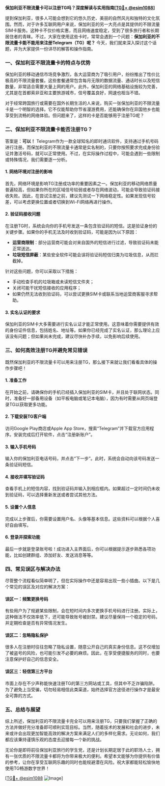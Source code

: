 **保加利亚不限流量卡可以注册TG吗？深度解读与实用指南[[TG💪+ @esim1088](https://t.me/s/esim1088)]**

提到保加利亚，很多人可能会想到它的悠久历史、美丽的自然风光和独特的文化氛围。然而，对于许多互联网用户来说，保加利亚的另一大亮点是其提供的不限流量SIM卡服务。这种卡不仅价格实惠，而且网络速度稳定，受到了很多旅行者和长期居住者的青睐。不过，大家在使用这些卡时，常常会遇到一个问题：**保加利亚的不限流量卡能不能用来注册Telegram（TG）呢？** 今天，我们就来深入探讨这个话题，并为大家提供一份详尽的解答和操作指南。

### 一、保加利亚不限流量卡的特点与优势

保加利亚的移动通信市场竞争激烈，各大运营商为了吸引用户，纷纷推出了性价比极高的不限流量套餐。这些套餐通常包含每月无限的数据流量、通话时长以及短信数量，非常适合需要大量上网的用户。此外，保加利亚的网络基础设施较为完善，尤其是在首都索非亚和主要旅游城市，信号覆盖良好，网速也相当不错。

对于经常跨国旅行或需要在国外长期生活的人来说，购买一张保加利亚的不限流量卡是一个明智的选择。它不仅能帮助你节省漫游费用，还能确保你在异国他乡也能享受到流畅的网络体验。但问题来了，这样的卡是否能够用于注册TG呢？

### 二、保加利亚不限流量卡能否注册TG？

答案是：**可以！** Telegram作为一款全球知名的即时通讯软件，支持通过手机号码进行注册。而保加利亚的不限流量卡通常是实名制的，只要你按照要求完成身份验证并激活号码，就可以正常使用。不过，在实际操作过程中，可能会遇到一些限制或特殊情况，我们需要逐一分析。

#### 1. 网络环境对注册的影响

首先，网络环境是影响TG注册成功率的重要因素之一。保加利亚的移动网络质量普遍较高，但如果你所在的区域信号较弱或者存在网络波动，可能会导致验证码接收失败。因此，在尝试注册之前，建议先测试一下网络稳定性。如果发现信号较差，可以考虑更换位置或者切换到Wi-Fi网络再进行操作。

#### 2. 验证码接收问题

在注册TG时，系统会向你的手机号发送一条包含验证码的短信。这是验证身份的关键步骤。如果你的手机无法及时收到验证码，可能是因为以下原因：
- **运营商限制**：部分运营商可能会对来自国外的短信进行过滤，导致验证码未能正常送达。
- **垃圾短信屏蔽**：某些安全软件可能会误将验证码短信归类为垃圾信息，从而拦截掉。
  
针对这些问题，你可以采取以下措施：
- 手动检查手机的垃圾箱或未读短信文件夹；
- 关闭可能干扰短信接收的应用程序；
- 如果仍然无法收到验证码，可以尝试更换SIM卡或联系当地运营商客服寻求帮助。

#### 3. 实名认证的要求

保加利亚的SIM卡大多需要进行实名认证才能正常使用。这意味着你需要提供有效的身份证件信息，包括姓名、地址等。如果你已经完成了实名认证，那么理论上应该没有问题；但如果尚未完成，建议尽快补办手续，以免影响后续使用。

### 三、如何高效注册TG并避免常见错误

既然保加利亚的不限流量卡可以用来注册TG，那么接下来就让我们看看具体的操作步骤吧！

#### 1. 准备工作

在开始之前，请确保你的手机已经插入保加利亚的SIM卡，并且处于联网状态。同时，准备好一部备用设备（如平板电脑或笔记本电脑），因为有时需要从网页端登录TG以获取更多功能。

#### 2. 下载安装TG客户端

访问Google Play商店或Apple App Store，搜索“Telegram”并下载官方应用程序。安装完成后打开软件，点击“注册新账户”。

#### 3. 输入手机号码

输入你的保加利亚电话号码，并点击“下一步”。此时，系统会自动向该号码发送一条验证码短信。

#### 4. 接收并填写验证码

查看手机上的短信内容，找到验证码并输入到相应框内。如果超过一定时间仍未收到验证码，可以选择重新发送或者尝试其他方法。

#### 5. 设置个人信息

完成以上步骤后，你需要设置用户名、头像等基本信息。这些资料可以根据个人喜好自由填写。

#### 6. 登录并探索功能

最后一步就是登录账号啦！成功进入主界面后，你可以根据提示逐步熟悉各项功能，比如创建群组、添加好友、发送消息等等。

### 四、常见误区与解决办法

尽管整个流程看似简单明了，但在实际操作中还是容易出现一些小插曲。以下是几个常见的误区及对应的解决方案：

#### 误区一：频繁更换号码

有些用户为了规避某些限制，会在短时间内多次更换手机号码进行注册。实际上，这种做法不仅效率低下，还可能导致账号被封禁。建议尽量保持一个稳定的号码，并定期检查是否有异常情况发生。

#### 误区二：忽略隐私保护

很多人在注册时往往忽略了隐私设置，随意公开自己的真实身份信息。这不仅增加了被盗号的风险，也可能引发不必要的麻烦。因此，在享受便捷服务的同时，也要注意保护好自己的信息安全。

#### 误区三：轻信第三方平台

市面上存在不少声称能快速注册TG的第三方网站或工具，但其中不乏诈骗陷阱。为了避免上当受骗，切勿轻易相信此类渠道，始终选择官方途径进行操作才是最安全可靠的方式。

### 五、总结与展望

综上所述，保加利亚的不限流量卡完全可以用来注册TG，只要我们掌握了正确的方法并做好充分准备即可顺利实现目标。当然，随着技术的发展和社会的进步，未来或许会出现更加智能高效的解决方案来满足人们的多样化需求。无论如何，我们都应该秉持谨慎乐观的态度去迎接每一个新的挑战。

无论你是即将前往保加利亚旅行的学生党，还是计划长期定居于此的职场人士，拥有一张优质的不限流量卡都将为你带来极大的便利。希望本文能够为你提供有价值的参考，让你在享受互联网乐趣的同时也能规避潜在风险。祝大家都能轻松愉快地使用TG畅游数字世界！

[[TG💪+ @esim1088](https://t.me/s/esim1088) ![Image](https://i.postimg.cc/4NQfJmqS/Snipaste-2025-05-13-00-14-12.png)]